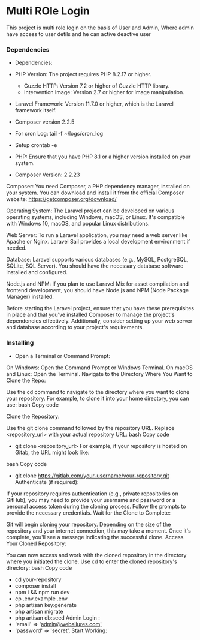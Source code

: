 # Multi ROle Login

This project is multi role login on the basis of User and Admin, Where admin have access to user detils and he can active deactive user

### Dependencies

-   Dependencies:

-   PHP Version: The project requires PHP 8.2.17 or higher.
    -   Guzzle HTTP: Version 7.2 or higher of Guzzle HTTP library.
    -   Intervention Image: Version 2.7 or higher for image manipulation.
-   Laravel Framework: Version 11.7.0 or higher, which is the Laravel framework itself.
-   Composer version 2.2.5
-   For cron Log: tail -f ~/logs/cron_log
-   Setup crontab -e
-   PHP: Ensure that you have PHP 8.1 or a higher version installed on your system.
-   Composer Version: 2.2.23

Composer: You need Composer, a PHP dependency manager, installed on your system. You can download and install it from the official Composer website: https://getcomposer.org/download/

Operating System: The Laravel project can be developed on various operating systems, including Windows, macOS, or Linux. It's compatible with Windows 10, macOS, and popular Linux distributions.

Web Server: To run a Laravel application, you may need a web server like Apache or Nginx. Laravel Sail provides a local development environment if needed.

Database: Laravel supports various databases (e.g., MySQL, PostgreSQL, SQLite, SQL Server). You should have the necessary database software installed and configured.

Node.js and NPM: If you plan to use Laravel Mix for asset compilation and frontend development, you should have Node.js and NPM (Node Package Manager) installed.

Before starting the Laravel project, ensure that you have these prerequisites in place and that you've installed Composer to manage the project's dependencies effectively. Additionally, consider setting up your web server and database according to your project's requirements.

### Installing

-   Open a Terminal or Command Prompt:

On Windows: Open the Command Prompt or Windows Terminal.
On macOS and Linux: Open the Terminal.
Navigate to the Directory Where You Want to Clone the Repo:

Use the cd command to navigate to the directory where you want to clone your repository. For example, to clone it into your home directory, you can use:
bash
Copy code

Clone the Repository:

Use the git clone command followed by the repository URL. Replace <repository_url> with your actual repository URL:
bash
Copy code

-   git clone <repository_url>
    For example, if your repository is hosted on Gitab, the URL might look like:

bash
Copy code

-   git clone https://gitlab.com/your-username/your-repository.git
    Authenticate (if required):

If your repository requires authentication (e.g., private repositories on GitHub), you may need to provide your username and password or a personal access token during the cloning process. Follow the prompts to provide the necessary credentials.
Wait for the Clone to Complete:

Git will begin cloning your repository. Depending on the size of the repository and your internet connection, this may take a moment. Once it's complete, you'll see a message indicating the successful clone.
Access Your Cloned Repository:

You can now access and work with the cloned repository in the directory where you initiated the clone. Use cd to enter the cloned repository's directory:
bash
Copy code

-   cd your-repository
-   composer install
-   npm i && npm run dev
-   cp .env.example .env
-   php artisan key:generate
-   php artisan migrate
-   php artisan db:seed
    Admin Login :
-   'email' => 'admin@weballures.com',
-   'password' => 'secret',
    Start Working:
